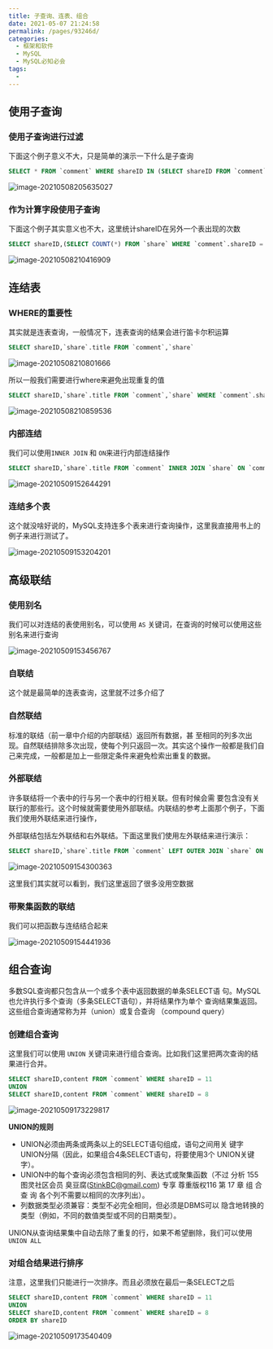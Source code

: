 ```yaml
---
title: 子查询、连表、组合
date: 2021-05-07 21:24:58
permalink: /pages/93246d/
categories:
  - 框架和软件
  - MySQL
  - MySQL必知必会
tags:
  - 
---
```

## 使用子查询

### 使用子查询进行过滤

下面这个例子意义不大，只是简单的演示一下什么是子查询

```sql
SELECT * FROM `comment` WHERE shareID IN (SELECT shareID FROM `comment` WHERE shareID > 10)
```

![image-20210508205635027](https://img.xiaoyou66.com/2021/05/08/df318c6b7200a.png)

### 作为计算字段使用子查询

下面这个例子其实意义也不大，这里统计shareID在另外一个表出现的次数

```sql
SELECT shareID,(SELECT COUNT(*) FROM `share` WHERE `comment`.shareID = `share`.userID) FROM `comment`
```

![image-20210508210416909](https://img.xiaoyou66.com/2021/05/08/a82100a4b5946.png)

## 连结表

### WHERE的重要性

其实就是连表查询，一般情况下，连表查询的结果会进行笛卡尔积运算

```sql
SELECT shareID,`share`.title FROM `comment`,`share`
```

![image-20210508210801666](https://img.xiaoyou66.com/2021/05/08/8e5e0e6d28ac7.png)

所以一般我们需要进行where来避免出现重复的值

```sql
SELECT shareID,`share`.title FROM `comment`,`share` WHERE `comment`.shareID = `share`.ID
```

![image-20210508210859536](https://img.xiaoyou66.com/2021/05/08/a293fdda38d0b.png)

### 内部连结

我们可以使用`INNER JOIN` 和 `ON`来进行内部连结操作

```sql
SELECT shareID,`share`.title FROM `comment` INNER JOIN `share` ON `comment`.shareID = `share`.ID
```

![image-20210509152644291](https://img.xiaoyou66.com/2021/05/09/5378bab396f68.png)

### 连结多个表

这个就没啥好说的，MySQL支持连多个表来进行查询操作，这里我直接用书上的例子来进行测试了。

![image-20210509153204201](https://img.xiaoyou66.com/2021/05/09/03c6b38fd0c0d.png)

## 高级联结

### 使用别名

我们可以对连结的表使用别名，可以使用 `AS` 关键词，在查询的时候可以使用这些别名来进行查询

![image-20210509153456767](https://img.xiaoyou66.com/2021/05/09/947e6db4e154a.png)

### 自联结

这个就是最简单的连表查询，这里就不过多介绍了

### 自然联结

标准的联结（前一章中介绍的内部联结）返回所有数据，甚 至相同的列多次出现。自然联结排除多次出现，使每个列只返回一次。其实这个操作一般都是我们自己来完成，一般都是加上一些限定条件来避免检索出重复的数据。

### 外部联结

许多联结将一个表中的行与另一个表中的行相关联。但有时候会需 要包含没有关联行的那些行。这个时候就需要使用外部联结。内联结的参考上面那个例子，下面我们使用外联结来进行操作，

外部联结包括左外联结和右外联结。下面这里我们使用左外联结来进行演示：

```sql
SELECT shareID,`share`.title FROM `comment` LEFT OUTER JOIN `share` ON `comment`.shareID = `share`.ID
```

![image-20210509154300363](https://img.xiaoyou66.com/2021/05/09/6572e48ab4e35.png)

这里我们其实就可以看到，我们这里返回了很多没用空数据

### 带聚集函数的联结

我们可以把函数与连结结合起来

![image-20210509154441936](https://img.xiaoyou66.com/2021/05/09/2f73aea9f83f4.png)

## 组合查询

多数SQL查询都只包含从一个或多个表中返回数据的单条SELECT语 句。MySQL也允许执行多个查询（多条SELECT语句），并将结果作为单个 查询结果集返回。这些组合查询通常称为并（union）或复合查询 （compound query）

### 创建组合查询

这里我们可以使用 `UNION` 关键词来进行组合查询。比如我们这里把两次查询的结果进行合并。

```sql
SELECT shareID,content FROM `comment` WHERE shareID = 11
UNION
SELECT shareID,content FROM `comment` WHERE shareID = 8
```

![image-20210509173229817](https://img.xiaoyou66.com/2021/05/09/0bcf3a148f205.png)

**UNION的规则**

- UNION必须由两条或两条以上的SELECT语句组成，语句之间用关 键字UNION分隔（因此，如果组合4条SELECT语句，将要使用3个 UNION关键字）。
- UNION中的每个查询必须包含相同的列、表达式或聚集函数（不过 分析 155  图灵社区会员 臭豆腐(StinkBC@gmail.com) 专享 尊重版权116 第 17 章 组 合 查 询 各个列不需要以相同的次序列出）。
-  列数据类型必须兼容：类型不必完全相同，但必须是DBMS可以 隐含地转换的类型（例如，不同的数值类型或不同的日期类型）。

UNION从查询结果集中自动去除了重复的行，如果不希望删除，我们可以使用 `UNION ALL`

### 对组合结果进行排序

注意，这里我们只能进行一次排序。而且必须放在最后一条SELECT之后

```sql
SELECT shareID,content FROM `comment` WHERE shareID = 11
UNION
SELECT shareID,content FROM `comment` WHERE shareID = 8
ORDER BY shareID
```

![image-20210509173540409](https://img.xiaoyou66.com/2021/05/09/402e860e93bf8.png)

